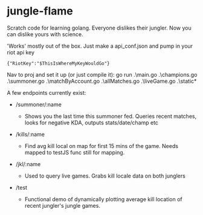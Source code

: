 # jungle-flame

Scratch code for learning golang. Everyone dislikes their jungler. Now you can dislike yours with science.


'Works' mostly out of the box. Just make a api_conf.json and pump in your riot api key
```
{"RiotKey":"$ThisIsWhereMyKeyWouldGo"}
```
Nav to proj and set it up (or just compile it):
go run .\main.go .\champions.go .\summoner.go .\matchByAccount.go .\allMatches.go .\liveGame.go  .\static\*

A few endpoints currently exist:
+ /summoner/:name
  + Shows you the last time this summoner fed. Queries recent matches, looks for negative KDA, outputs stats/date/champ etc

+ /kills/:name
  + Find avg kill local on map for first 15 mins of the game. Needs mapped to testJS func still for mapping. 
    
+ /jkl/:name
  + Used to query live games. Grabs kill locale data on both junglers

+ /test
  + Functional demo of dynamically plotting average kill location of recent jungler's jungle games.
  
